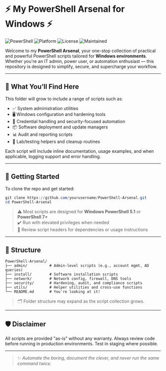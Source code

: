 # ⚡ My PowerShell Arsenal for Windows ⚡

![PowerShell](https://img.shields.io/badge/PowerShell-5.1%2B-blue?logo=powershell&logoColor=white)
![Platform](https://img.shields.io/badge/Platform-Windows-lightgrey?logo=windows&logoColor=blue)
![License](https://img.shields.io/github/license/yourusername/yourrepo)
![Maintained](https://img.shields.io/badge/Maintained-Yes-brightgreen)

Welcome to my **PowerShell Arsenal**, your one-stop collection of practical and powerful PowerShell scripts tailored for **Windows environments**. Whether you're an IT admin, power user, or automation enthusiast — this repository is designed to simplify, secure, and supercharge your workflow.

---

## 🧰 What You’ll Find Here

This folder will grow to include a range of scripts such as:

- ✅ System administration utilities  
- 🖥️ Windows configuration and hardening tools  
- 🔐 Credential handling and security-focused automation  
- 📦 Software deployment and update managers  
- 📊 Audit and reporting scripts  
- 🧪 Lab/testing helpers and cleanup routines

Each script will include inline documentation, usage examples, and when applicable, logging support and error handling.

---

## 🚀 Getting Started

To clone the repo and get started:

```powershell
git clone https://github.com/yourusername/PowerShell-Arsenal.git
cd PowerShell-Arsenal
```

> ⚠️ Most scripts are designed for **Windows PowerShell 5.1** or **PowerShell 7+**  
> ✔️ Run with elevated privileges when needed  
> 📖 Review script headers for dependencies or usage instructions

---

## 📂 Structure

```
PowerShell-Arsenal/
├── admin/          # Admin-level scripts (e.g., account mgmt, AD queries)
├── install/        # Software installation scripts
├── network/        # Network config, firewall, DNS tools
├── security/       # Hardening, audit, and compliance scripts
├── utils/          # Helper utilities and cross-use functions
└── README.md       # You're looking at it!
```

> 🗂️ Folder structure may expand as the script collection grows.

---

## 🛡️ Disclaimer

All scripts are provided "as-is" without any warranty. Always review code before running in production environments. Test in staging where possible.

---

> ✨ _Automate the boring, document the clever, and never run the same command twice._
